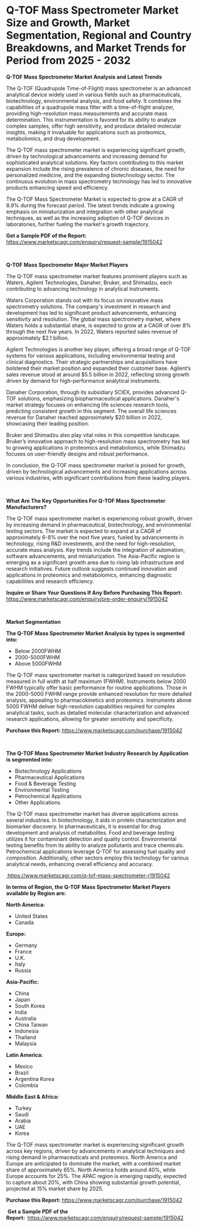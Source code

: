 <p><h1>Q-TOF Mass Spectrometer Market Size and Growth, Market Segmentation, Regional and Country Breakdowns, and Market Trends for Period from 2025 -  2032</h1></p><p><strong>Q-TOF Mass Spectrometer Market Analysis and Latest Trends</strong></p>
<p><p>The Q-TOF (Quadrupole Time-of-Flight) mass spectrometer is an advanced analytical device widely used in various fields such as pharmaceuticals, biotechnology, environmental analysis, and food safety. It combines the capabilities of a quadrupole mass filter with a time-of-flight analyzer, providing high-resolution mass measurements and accurate mass determination. This instrumentation is favored for its ability to analyze complex samples, offer high sensitivity, and produce detailed molecular insights, making it invaluable for applications such as proteomics, metabolomics, and drug development.</p><p>The Q-TOF mass spectrometer market is experiencing significant growth, driven by technological advancements and increasing demand for sophisticated analytical solutions. Key factors contributing to this market expansion include the rising prevalence of chronic diseases, the need for personalized medicine, and the expanding biotechnology sector. The continuous evolution in mass spectrometry technology has led to innovative products enhancing speed and efficiency.</p><p>The Q-TOF Mass Spectrometer Market is expected to grow at a CAGR of 8.9% during the forecast period. The latest trends indicate a growing emphasis on miniaturization and integration with other analytical techniques, as well as the increasing adoption of Q-TOF devices in laboratories, further fueling the market's growth trajectory.</p></p>
<p><strong>Get a Sample PDF of the Report:&nbsp;</strong> <a href="https://www.marketscagr.com/enquiry/request-sample/1915042?utm_campaign=2935&utm_medium=2&utm_source=Github&utm_content=ia&utm_term=12042025&utm_id=q-tof-mass-spectrometer">https://www.marketscagr.com/enquiry/request-sample/1915042</a></p>
<p>&nbsp;</p>
<p><strong>Q-TOF Mass Spectrometer Major Market Players</strong></p>
<p><p>The Q-TOF mass spectrometer market features prominent players such as Waters, Agilent Technologies, Danaher, Bruker, and Shimadzu, each contributing to advancing technology in analytical instruments.</p><p>Waters Corporation stands out with its focus on innovative mass spectrometry solutions. The company's investment in research and development has led to significant product advancements, enhancing sensitivity and resolution. The global mass spectrometry market, where Waters holds a substantial share, is expected to grow at a CAGR of over 8% through the next five years. In 2022, Waters reported sales revenue of approximately $2.1 billion.</p><p>Agilent Technologies is another key player, offering a broad range of Q-TOF systems for various applications, including environmental testing and clinical diagnostics. Their strategic partnerships and acquisitions have bolstered their market position and expanded their customer base. Agilent’s sales revenue stood at around $5.5 billion in 2022, reflecting strong growth driven by demand for high-performance analytical instruments.</p><p>Danaher Corporation, through its subsidiary SCIEX, provides advanced Q-TOF solutions, emphasizing biopharmaceutical applications. Danaher's market strategy focuses on enhancing life sciences research tools, predicting consistent growth in this segment. The overall life sciences revenue for Danaher reached approximately $20 billion in 2022, showcasing their leading position.</p><p>Bruker and Shimadzu also play vital roles in this competitive landscape. Bruker’s innovative approach to high-resolution mass spectrometry has led to growing applications in proteomics and metabolomics, while Shimadzu focuses on user-friendly designs and robust performance.</p><p>In conclusion, the Q-TOF mass spectrometer market is poised for growth, driven by technological advancements and increasing applications across various industries, with significant contributions from these leading players.</p></p>
<p>&nbsp;</p>
<p><strong>What Are The Key Opportunities For Q-TOF Mass Spectrometer Manufacturers?</strong></p>
<p><p>The Q-TOF mass spectrometer market is experiencing robust growth, driven by increasing demand in pharmaceutical, biotechnology, and environmental testing sectors. The market is expected to expand at a CAGR of approximately 6-8% over the next five years, fueled by advancements in technology, rising R&D investments, and the need for high-resolution, accurate mass analysis. Key trends include the integration of automation, software advancements, and miniaturization. The Asia-Pacific region is emerging as a significant growth area due to rising lab infrastructure and research initiatives. Future outlook suggests continued innovation and applications in proteomics and metabolomics, enhancing diagnostic capabilities and research efficiency.</p></p>
<p><strong>Inquire or Share Your Questions If Any Before Purchasing This Report:</strong> <a href="https://www.marketscagr.com/enquiry/pre-order-enquiry/1915042?utm_campaign=2935&utm_medium=2&utm_source=Github&utm_content=ia&utm_term=12042025&utm_id=q-tof-mass-spectrometer">https://www.marketscagr.com/enquiry/pre-order-enquiry/1915042</a></p>
<p>&nbsp;</p>
<p><strong>Market Segmentation</strong></p>
<p><strong>The Q-TOF Mass Spectrometer Market Analysis by types is segmented into:</strong></p>
<p><ul><li>Below 2000FWHM</li><li>2000-5000FWHM</li><li>Above 5000FWHM</li></ul></p>
<p><p>The Q-TOF mass spectrometer market is categorized based on resolution measured in full width at half maximum (FWHM). Instruments below 2000 FWHM typically offer basic performance for routine applications. Those in the 2000-5000 FWHM range provide enhanced resolution for more detailed analysis, appealing to pharmacokinetics and proteomics. Instruments above 5000 FWHM deliver high-resolution capabilities required for complex analytical tasks, such as detailed molecular characterization and advanced research applications, allowing for greater sensitivity and specificity.</p></p>
<p><strong>Purchase this Report:&nbsp;</strong><a href="https://www.marketscagr.com/purchase/1915042?utm_campaign=2935&utm_medium=2&utm_source=Github&utm_content=ia&utm_term=12042025&utm_id=q-tof-mass-spectrometer">https://www.marketscagr.com/purchase/1915042</a></p>
<p>&nbsp;</p>
<p><strong>The Q-TOF Mass Spectrometer Market Industry Research by Application is segmented into:</strong></p>
<p><ul><li>Biotechnology Applications</li><li>Pharmaceutical Applications</li><li>Food & Beverage Testing</li><li>Environmental Testing</li><li>Petrochemical Applications</li><li>Other Applications</li></ul></p>
<p><p>The Q-TOF mass spectrometer market has diverse applications across several industries. In biotechnology, it aids in protein characterization and biomarker discovery. In pharmaceuticals, it is essential for drug development and analysis of metabolites. Food and beverage testing utilizes it for contaminant detection and quality control. Environmental testing benefits from its ability to analyze pollutants and trace chemicals. Petrochemical applications leverage Q-TOF for assessing fuel quality and composition. Additionally, other sectors employ this technology for various analytical needs, enhancing overall efficiency and accuracy.</p></p>
<p><a href="https://www.marketscagr.com/q-tof-mass-spectrometer-r1915042?utm_campaign=2935&utm_medium=2&utm_source=Github&utm_content=ia&utm_term=12042025&utm_id=q-tof-mass-spectrometer">&nbsp;https://www.marketscagr.com/q-tof-mass-spectrometer-r1915042</a></p>
<p><strong>In terms of Region, the Q-TOF Mass Spectrometer Market Players available by Region are:</strong></p>
<p>
    <p> <strong> North America: </strong>
        <ul>
            <li>United States</li>
            <li>Canada</li>
        </ul>
        </p> 
    <p> <strong> Europe: </strong>
        <ul>
            <li>Germany</li>
            <li>France</li>
            <li>U.K.</li>
            <li>Italy</li>
            <li>Russia</li>
        </ul>
        </p> 
    <p> <strong> Asia-Pacific: </strong>
        <ul>
            <li>China</li>
            <li>Japan</li>
            <li>South Korea</li>
            <li>India</li>
            <li>Australia</li>
            <li>China Taiwan</li>
            <li>Indonesia</li>
            <li>Thailand</li>
            <li>Malaysia</li>
        </ul>
        </p> 
    <p> <strong> Latin America: </strong>
        <ul>
            <li>Mexico</li>
            <li>Brazil</li>
            <li>Argentina Korea</li>
            <li>Colombia</li>
        </ul>
        </p> 
    <p> <strong> Middle East & Africa: </strong>
        <ul>
            <li>Turkey</li>
            <li>Saudi</li>
            <li>Arabia</li>
            <li>UAE</li>
            <li>Korea</li>
        </ul>
    </p>
    </p>
<p><p>The Q-TOF mass spectrometer market is experiencing significant growth across key regions, driven by advancements in analytical techniques and rising demand in pharmaceuticals and proteomics. North America and Europe are anticipated to dominate the market, with a combined market share of approximately 65%. North America holds around 40%, while Europe accounts for 25%. The APAC region is emerging rapidly, expected to capture about 20%, with China showing substantial growth potential, projected at 15% market share by 2025.</p></p>
<p><strong>Purchase this Report: </strong><a href="https://www.marketscagr.com/purchase/1915042?utm_campaign=2935&utm_medium=2&utm_source=Github&utm_content=ia&utm_term=12042025&utm_id=q-tof-mass-spectrometer">https://www.marketscagr.com/purchase/1915042</a></p>
<p>&nbsp;<strong>Get a Sample PDF of the Report:&nbsp;&nbsp;</strong><a href="https://www.marketscagr.com/enquiry/request-sample/1915042?utm_campaign=2935&utm_medium=2&utm_source=Github&utm_content=ia&utm_term=12042025&utm_id=q-tof-mass-spectrometer">https://www.marketscagr.com/enquiry/request-sample/1915042</a></p>
<p><strong></strong></p>
<p><p></p><p></p><p></p></p>